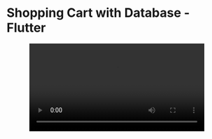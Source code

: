 # Shopping Cart with Database - Flutter

<div align="center">
  <video src="https://user-images.githubusercontent.com/59369881/219060168-e44fc60d-59f5-4616-8646-adff77c850f2.mp4" width=400/>
<div/>
